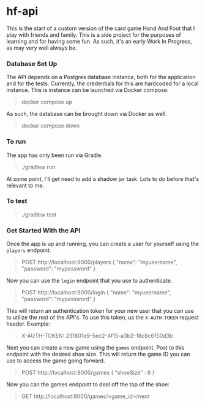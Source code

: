 # hf-api
This is the start of a custom version of the card game Hand And Foot that I
play with friends and family. This is a side project for the purposes of learning
and for having some fun. As such, it's an early Work In Progress, as may very 
well always be.

### Database Set Up
The API depends on a Postgres database instance, both for the application and for
the tests. Currently, the credentials for this are hardcoded for a local instance. 
This is instance can be launched via Docker compose:
>docker compose up

As such, the database can be brought down via Docker as well.
> docker compose down

### To run
The app has only been run via Gradle.
> ./gradlew run

At some point, I'll get need to add a shadow jar task. Lots to do before that's
relevant to me.

### To test
> ./gradlew test

### Get Started With the API

Once the app is up and running, you can create a user for yourself 
using the `players` endpoint.
> POST http://localhost:9000/players 
> {
"name": "myusername",
"password": "mypassword"
}

Now you can use the `login` endpoint that you use to authenticate.
> POST http://localhost:9000/login 
> {
"name": "myusername",
"password": "mypassword"
}

This will return an authentication token for your new user that you can use to
utilize the rest of the API's. To use this token, us the `X-AUTH-TOKEN`
request header. Example:
> X-AUTH-TOKEN: 231801e9-5ec2-4f15-a3b2-18c8c6150d3b

Next you can create a new game using the `games` endpoint. Post to this endpoint
with the desired shoe size. This will return the game ID you can use to access 
the game going forward.
> POST http://localhost:9000/games
> {
"shoeSize" : 6
}

Now you can the games endpoint to deal off the top of the shoe:
> GET http://localhost:9000/games/<game_id>/next

